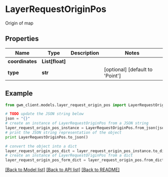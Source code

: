 # LayerRequestOriginPos

Origin of map

## Properties
Name | Type | Description | Notes
------------ | ------------- | ------------- | -------------
**coordinates** | **List[float]** |  | 
**type** | **str** |  | [optional] [default to 'Point']

## Example

```python
from gwm_client.models.layer_request_origin_pos import LayerRequestOriginPos

# TODO update the JSON string below
json = "{}"
# create an instance of LayerRequestOriginPos from a JSON string
layer_request_origin_pos_instance = LayerRequestOriginPos.from_json(json)
# print the JSON string representation of the object
print LayerRequestOriginPos.to_json()

# convert the object into a dict
layer_request_origin_pos_dict = layer_request_origin_pos_instance.to_dict()
# create an instance of LayerRequestOriginPos from a dict
layer_request_origin_pos_form_dict = layer_request_origin_pos.from_dict(layer_request_origin_pos_dict)
```
[[Back to Model list]](../README.md#documentation-for-models) [[Back to API list]](../README.md#documentation-for-api-endpoints) [[Back to README]](../README.md)


